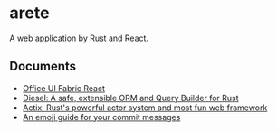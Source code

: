 # arete

A web application by Rust and React.

## Documents

-   [Office UI Fabric React](https://github.com/OfficeDev/office-ui-fabric-react)
-   [Diesel: A safe, extensible ORM and Query Builder for Rust](https://github.com/diesel-rs/diesel)
-   [Actix: Rust's powerful actor system and most fun web framework](https://github.com/actix/actix-web)
-   [An emoji guide for your commit messages](https://gitmoji.carloscuesta.me/)
